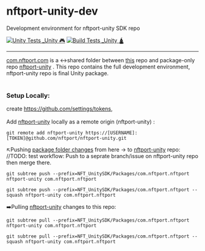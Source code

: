 # nftport-unity-dev
Development environment for nftport-unity SDK repo

[![Unity Tests _Unity 🎮](https://github.com/nftport/nftport-unity-dev/actions/workflows/test_Unity.yml/badge.svg)](https://github.com/nftport/nftport-unity-dev/actions/workflows/test_Unity.yml)
[![Build Tests _Unity 🛕](https://github.com/nftport/nftport-unity-dev/actions/workflows/buildtest_Unity.yml/badge.svg)](https://github.com/nftport/nftport-unity-dev/actions/workflows/buildtest_Unity.yml)

----------------
[com.nftport.com](https://github.com/nftport/nftport-unity-dev/tree/master/NFT_UnitySDK/Packages/com.nftport.nftport) is a ↔️shared folder between [this]() repo and package-only repo [nftport-unity](https://github.com/nftport/nftport-unity/tree/com.nftport.nftport) . This repo contains the full development environment, nftport-unity repo is final Unity package.
<br/>
<br/>
### Setup Locally: 
create https://github.com/settings/tokens,
<br/>
<br/>
Add [nftport-unity](https://github.com/nftport/nftport-unity/tree/com.nftport.nftport) locally as a remote origin (nftport-unity) :
```
git remote add nftport-unity https://[USERNAME]:[TOKEN]@github.com/nftport/nftport-unity.git
```
↖️Pushing [package folder changes](https://github.com/nftport/nftport-unity-dev/tree/master/NFT_UnitySDK/Packages/com.nftport.nftport) from here -> to [nftport-unity](https://github.com/nftport/nftport-unity/tree/com.nftport.nftport) repo:
<br/>
//TODO: test workflow: Push to a seprate branch/issue on nftport-unity repo then merge there.
```
git subtree push --prefix=NFT_UnitySDK/Packages/com.nftport.nftport nftport-unity com.nftport.nftport
```
```
git subtree push --prefix=NFT_UnitySDK/Packages/com.nftport.nftport --squash nftport-unity com.nftport.nftport
```
➡️Pulling [nftport-unity](http://com.nftport.com) changes to this repo:

```
git subtree pull --prefix=NFT_UnitySDK/Packages/com.nftport.nftport nftport-unity com.nftport.nftport
```
```
git subtree pull --prefix=NFT_UnitySDK/Packages/com.nftport.nftport --squash nftport-unity com.nftport.nftport
```
